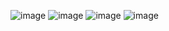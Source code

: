 ![image](https://user-images.githubusercontent.com/30964883/121782388-e1332a80-cb6e-11eb-85cb-02dba06f7009.png)
![image](https://user-images.githubusercontent.com/30964883/121782400-e98b6580-cb6e-11eb-951d-6bc5b74b75e7.png)
![image](https://user-images.githubusercontent.com/30964883/121782416-f4de9100-cb6e-11eb-9cda-884a2703bd5a.png)
![image](https://user-images.githubusercontent.com/30964883/121782422-fc059f00-cb6e-11eb-963b-cf6f14c2406d.png)
